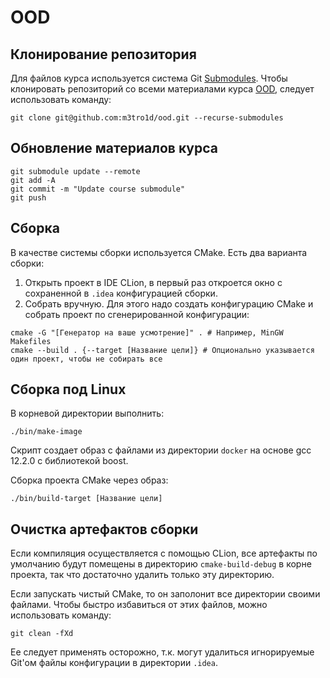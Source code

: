 # OOD

## Клонирование репозитория

Для файлов курса используется система Git [Submodules](https://git-scm.com/book/en/v2/Git-Tools-Submodules). Чтобы
клонировать репозиторий со всеми материалами курса [OOD](https://github.com/alexey-malov/ood), следует использовать
команду:

```shell
git clone git@github.com:m3tro1d/ood.git --recurse-submodules
```

## Обновление материалов курса

```shell
git submodule update --remote
git add -A
git commit -m "Update course submodule"
git push
```

## Сборка

В качестве системы сборки используется CMake. Есть два варианта сборки:

1. Открыть проект в IDE CLion, в первый раз откроется окно с сохраненной в `.idea` конфигурацией сборки.
2. Собрать вручную. Для этого надо создать конфигурацию CMake и собрать проект по сгенерированной конфигурации:

```shell
cmake -G "[Генератор на ваше усмотрение]" . # Например, MinGW Makefiles
cmake --build . {--target [Название цели]} # Опционально указывается один проект, чтобы не собирать все
```

## Сборка под Linux

В корневой директории выполнить:

```shell
./bin/make-image
```

Скрипт создает образ с файлами из директории `docker` на основе gcc 12.2.0 с библиотекой boost.

Сборка проекта CMake через образ:

```shell
./bin/build-target [Название цели]
```

## Очистка артефактов сборки

Если компиляция осуществляется с помощью CLion, все артефакты по умолчанию будут помещены в
директорию `cmake-build-debug` в корне проекта, так что достаточно удалить только эту директорию.

Если запускать чистый CMake, то он заполонит все директории своими файлами. Чтобы быстро избавиться от этих файлов,
можно использовать команду:

```shell
git clean -fXd
```

Ее следует применять осторожно, т.к. могут удалиться игнорируемые Git'ом файлы конфигурации в директории `.idea`.

